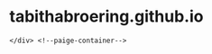 # tabithabroering.github.io
<!DOCTYPE html PUBLIC "-//W3C//DTD XHTML 1.0 Transitional//EN"
	"tabithabroering.github.io">
<html>

<head>
	<title>Lab 4</title>	
	<style type="text/css" media="all">@import "css/css.css";</style>
</head>

<body>
	<div id="page-container">
		
	</div> <!--paige-container-->
</body>
</html>
